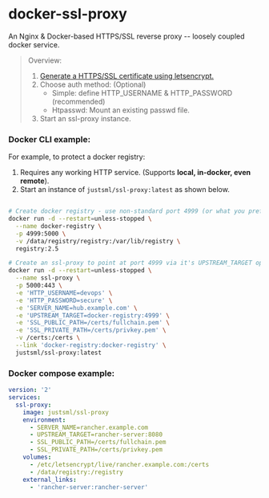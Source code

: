 # docker-ssl-proxy

An Nginx & Docker-based HTTPS/SSL reverse proxy -- loosely coupled docker service.

> Overview:
>
> 1. [Generate a HTTPS/SSL certificate using letsencrypt.](https://gist.github.com/justsml/63d2884e1cd88d6785999a2eb09cf48e)
> 1. Choose auth method: (Optional)
>     * Simple: define HTTP_USERNAME & HTTP_PASSWORD (recommended)
>     * Htpasswd: Mount an existing passwd file.
> 1. Start an ssl-proxy instance.

### Docker CLI example:

For example, to protect a docker registry:

1. Requires any working HTTP service. (Supports **local, in-docker, even remote**).
1. Start an instance of `justsml/ssl-proxy:latest` as shown below.

```sh

# Create docker registry - use non-standard port 4999 (or what you prefer)
docker run -d --restart=unless-stopped \
  --name docker-registry \
  -p 4999:5000 \
  -v /data/registry/registry:/var/lib/registry \
  registry:2.5

# Create an ssl-proxy to point at port 4999 via it's UPSTREAM_TARGET option (see below).
docker run -d --restart=unless-stopped \
  --name ssl-proxy \
  -p 5000:443 \
  -e 'HTTP_USERNAME=devops' \
  -e 'HTTP_PASSWORD=secure' \
  -e 'SERVER_NAME=hub.example.com' \
  -e 'UPSTREAM_TARGET=docker-registry:4999' \
  -e 'SSL_PUBLIC_PATH=/certs/fullchain.pem' \
  -e 'SSL_PRIVATE_PATH=/certs/privkey.pem' \
  -v /certs:/certs \
  --link 'docker-registry:docker-registry' \
  justsml/ssl-proxy:latest

```



### Docker compose example:

```yaml
version: '2'
services:
  ssl-proxy:
    image: justsml/ssl-proxy
    environment:
      - SERVER_NAME=rancher.example.com
      - UPSTREAM_TARGET=rancher-server:8080
      - SSL_PUBLIC_PATH=/certs/fullchain.pem
      - SSL_PRIVATE_PATH=/certs/privkey.pem
    volumes:
      - /etc/letsencrypt/live/rancher.example.com:/certs
      - /data/registry:/registry
    external_links:
      - 'rancher-server:rancher-server'

```

